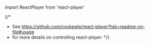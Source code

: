 import ReactPlayer from 'react-player'

{/*
 * See https://github.com/cookpete/react-player?tab=readme-ov-file#usage
 * for more details on controlling react-player.
 */}

<div className="video_wrapper">
  <ReactPlayer className="video_player" height="100%" url='https://www.youtube.com/watch?v=p__NosE-82o' width="100%"/>
</div>
<div className="video_wrapper">
  <ReactPlayer className="video_player" height="100%" url='https://www.youtube.com/watch?v=19RZ7b6AZJ0' width="100%"/>
</div>

<div className="video_wrapper">
<ReactPlayer className="video_player" controls height="100%" url='https://www.youtube.com/watch?v=ZDTfcrp9pJI' width="100%" />
</div>

<div className="video_wrapper">
<ReactPlayer className="video_player" controls height="100%" url='https://www.youtube.com/watch?v=gSxntAO2Iys' width="100%" />
</div>
